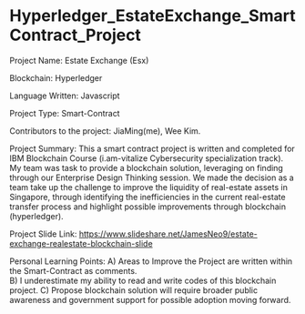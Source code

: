 # Hyperledger_EstateExchange_SmartContract_Project

Project Name: 
Estate Exchange (Esx)

Blockchain: 
Hyperledger

Language Written: 
Javascript

Project Type: 
Smart-Contract

Contributors to the project: 
JiaMing(me), Wee Kim.

Project Summary: 
This a smart contract project is written and completed for IBM Blockchain Course (i.am-vitalize Cybersecurity specialization track).
My team was task to provide a blockchain solution, leveraging on finding through our Enterprise Design Thinking session.
We made the decision as a team take up the challenge to improve the liquidity of real-estate assets in Singapore, through identifying the inefficiencies in the current real-estate transfer process and highlight possible improvements through blockchain (hyperledger).

Project Slide Link: 
https://www.slideshare.net/JamesNeo9/estate-exchange-realestate-blockchain-slide

Personal Learning Points: 
A) Areas to Improve the Project are written within the Smart-Contract as comments.  
B) I underestimate my ability to read and write codes of this blockchain project.
C) Propose blockchain solution will require broader public awareness and government support for possible adoption moving forward.

